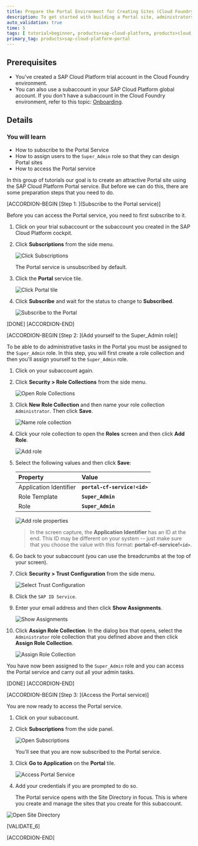 ```yaml
---
title: Prepare the Portal Environment for Creating Sites (Cloud Foundry)
description: To get started with building a Portal site, administrators must perform the required onboarding steps.
auto_validation: true
time: 5
tags: [ tutorial>beginner, products>sap-cloud-platform, products>cloud, products>sap-fiori]
primary_tag: products>sap-cloud-platform-portal
---
```


## Prerequisites
  - You've created a SAP Cloud Platform trial account in the Cloud Foundry environment.
  - You can also use a subaccount in your SAP Cloud Platform global account. If you don't have a subaccount in the Cloud Foundry environment, refer to this topic: [Onboarding](https://help.sap.com/viewer/ad4b9f0b14b0458cad9bd27bf435637d/Cloud/en-US/fd79b232967545569d1ae4d8f691016b.html).



## Details
### You will learn
  - How to subscribe to the Portal Service
  - How to assign users to the `Super_Admin` role so that they can design Portal sites
  - How to access the Portal service

In this group of tutorials our goal is to create an attractive Portal site using the SAP Cloud Platform Portal service. But before we can do this, there are some preparation steps that you need to do.


[ACCORDION-BEGIN [Step 1: ](Subscribe to the Portal service)]

Before you can access the Portal service, you need to first subscribe to it.

1. Click on your trial subaccount or the subaccount you created in the SAP Cloud Platform cockpit.

2. Click **Subscriptions** from the side menu.

    ![Click Subscriptions](01_click_subscriptions.png)

    The Portal service is unsubscribed by default.

3. Click the **Portal** service tile.

    ![Click Portal tile](02_unsubscribed_portal.png)

4. Click **Subscribe** and wait for the status to change to **Subscribed**.

    ![Subscribe to the Portal](03_subscribe.png)

[DONE]
[ACCORDION-END]


[ACCORDION-BEGIN [Step 2: ](Add yourself to the Super_Admin role)]

To be able to do administrative tasks in the Portal you must be assigned to the `Super_Admin` role. In this step, you will first create a role collection and then you'll assign yourself to the `Super_Admin` role.

1. Click on your subaccount again.

2. Click **Security > Role Collections** from the side menu.

    ![Open Role Collections](04_role_collections.png)

3.  Click **New Role Collection** and then name your role collection `Administrator`. Then click **Save**.

    ![Name role collection](05_create_role_collection.png)

4. Click your role collection to open the **Roles** screen and then click **Add Role**.

    ![Add role](06_add_role.png)

5. Select the following values and then click **Save**:

    |  Property     | Value
    |  :------------- | :-------------
    |  Application Identifier           | **`portal-cf-service!<id>`**
    |  Role Template           | **`Super_Admin`**
    |  Role    | **`Super_Admin`**

    ![Add role properties](07_add_role_properties.png)

    >In the screen capture, the **Application Identifier** has an ID at the end.  This ID may be different on your system -- just make sure that you choose the value with this format: **portal-cf-service!`<id>`**.

6. Go back to your subaccount (you can use the breadcrumbs at the top of your screen).

7. Click **Security > Trust Configuration** from the side menu.

    ![Select Trust Configuration](08_trust_configuration.png)

8. Click the `SAP ID Service`.

9. Enter your email address and then click **Show Assignments**.

    ![Show Assignments](09_show_assignments.png)

10. Click **Assign Role Collection**.  In the dialog box that opens, select the `Administrator` role collection that you defined above and then click **Assign Role Collection**.

    ![Assign Role Collection](10_assign_role_collection.png)

You have now been assigned to the `Super_Admin` role and you can access the Portal service and carry out all your admin tasks.

[DONE]
[ACCORDION-END]


[ACCORDION-BEGIN [Step 3: ](Access the Portal service)]

You are now ready to access the Portal service.  

1. Click on your subaccount.

2. Click **Subscriptions** from the side panel.

    ![Open Subscriptions](2_click_subscriptions.png)

    You'll see that you are now subscribed to the Portal service.

3. Click **Go to Application** on the **Portal** tile.

    ![Access Portal Service](3_access_portal_service.png)

4. Add your credentials if you are prompted to do so.

   The Portal service opens with the Site Directory in focus. This is where you create and manage the sites that you create for this subaccount.

  ![Open Site Directory](4_open_site_directory.png)


[VALIDATE_6]

[ACCORDION-END]
